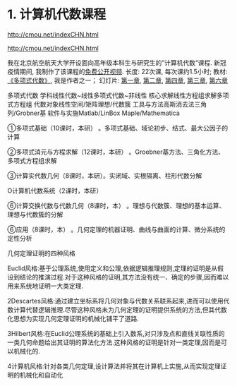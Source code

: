 # 1. 计算机代数课程







http://cmou.net/indexCHN.html

http://cmou.net/indexCHN.html



我在北京航空航天大学开设面向高年级本科生与研究生的”计算机代数“课程.
新冠疫情期间, 我制作了该课程的[免费公开视频](https://www.bilibili.com/video/av90894393/).
长度: 22次课, 每次课约1.5小时; 教材: [《多项式代数》](http://item.jd.com/10668030.html), 我是作者之一； 幻灯片: [第一章](http://cmou.net/files/PolyAlg1-2020.pdf), [第二章](http://cmou.net/files/PolyAlg2-2020.pdf), [第四章](http://cmou.net/files/PolyAlg3-2020.pdf), [第三章](http://cmou.net/files/PolyAlg4-2020.pdf), [第六章](http://cmou.net/files/PolyAlg5-2020.pdf)



多项式代数
学科线性代数~线性多项式代数~非线性
核心求解线性方程组求解多项式方程组
代数对象线性空间/矩阵理想/代数簇
工具与方法高斯消去法三角列/Grobner基
软件与实施Matlab/LinBox Maple/Mathematica



①多项式基础（10课时，本研）
。多项式基础、域论初步、结式、最大公因子的计算

②多项式消元与方程求解（12课时，本研）
。Groebner基方法、三角化方法、多项式方程组求解


③计算实代数几何（8课时，本研）。实闭域、实根隔离、柱形代数分解

O计算机代数系统（2课时，本研）


⑥计算交换代数与代数几何（8课时，本）
。理想与代数簇、理想的基本运算、理想与代数簇的分解


⑥应用（8课时，本）
。几何定理的机器证明、曲线与曲面的计算、微分系统的定性分析



几何定理证明的四种风格

Euclid风格:基于公理系统,使用定义和公理,依据逻辑推理规则,定理的证明是从假设到结论的推演过程.对于这种风格的证明,其方法没有统一、确定的步骤,因而难以用来系统地证明一大类定理.

2Descartes风格:通过建立坐标系将几何对象与代数关系联系起来,进而可以使用代数计算代替逻辑推理.尽管这种风格未为几何定理的证明提供系统的方法,但其代数化思想为实现几何定理证明的机械化铺平了道路.

3Hilbert风格:在Euclid公理系统的基础上引入数系,对只涉及点和直线关联性质的一类几何命题给出其证明的算法化方法.这种风格的证明是针对一类定理,因而是可以机械化的.

4计算机风格:针对各类几何定理,设计算法并将其在计算机上实施,从而实现定理证明的机械化和自动化











